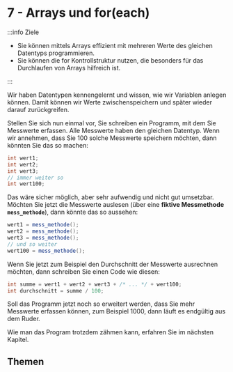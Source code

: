 # 7 - Arrays und for(each)

:::info Ziele

- Sie können mittels Arrays effizient mit mehreren Werte des gleichen Datentyps
  programmieren.
- Sie können die for Kontrollstruktur nutzen, die besonders für das Durchlaufen
  von Arrays hilfreich ist.

:::

Wir haben Datentypen kennengelernt und wissen, wie wir Variablen anlegen können.
Damit können wir Werte zwischenspeichern und später wieder darauf zurückgreifen.

Stellen Sie sich nun einmal vor, Sie schreiben ein Programm, mit dem Sie
Messwerte erfassen. Alle Messwerte haben den gleichen Datentyp. Wenn wir
annehmen, dass Sie 100 solche Messwerte speichern möchten, dann könnten Sie das
so machen:

```java
int wert1;
int wert2;
int wert3;
// immer weiter so
int wert100;
```

Das wäre sicher möglich, aber sehr aufwendig und nicht gut umsetzbar. Möchten
Sie jetzt die Messwerte auslesen (über eine **fiktive Messmethode `mess_methode`**), dann könnte
das so aussehen:

```java
wert1 = mess_methode();
wert2 = mess_methode();
wert3 = mess_methode();
// und so weiter
wert100 = mess_methode();
```

Wenn Sie jetzt zum Beispiel den Durchschnitt der Messwerte ausrechnen möchten,
dann schreiben Sie einen Code wie diesen:

```java
int summe = wert1 + wert2 + wert3 + /* ... */ + wert100;
int durchschnitt = summe / 100;
```

Soll das Programm jetzt noch so erweitert werden, dass Sie mehr Messwerte
erfassen können, zum Beispiel 1000, dann läuft es endgültig aus dem Ruder.

Wie man das Program trotzdem zähmen kann, erfahren Sie im nächsten Kapitel.
## Themen

<DocCardList />
